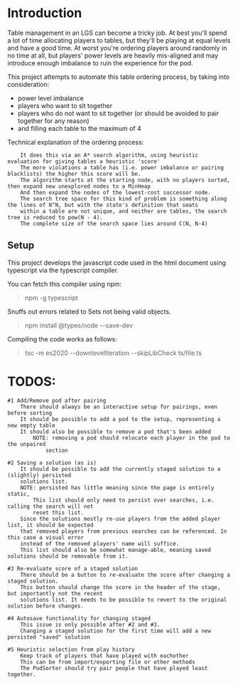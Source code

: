 # Introduction
Table management in an LGS can become a tricky job.
At best you'll spend a lot of time allocating players to tables,
but they'll be playing at equal levels and have a good time.
At worst you're ordering players around randomly in no time at all,
but players' power levels are heavily mis-aligned and may introduce
enough imbalance to ruin the experience for the pod.

This project attempts to automate this table ordering process, by taking into consideration:
* power level imbalance
* players who want to sit together
* players who do not want to sit together (or should be avoided to
    pair together for any reason)
* and filling each table to the maximum of 4

Technical explanation of the ordering process:
```
    It does this via an A* search algorithm, using heuristic evaluation for giving tables a heuristic 'score'
    The more violations a table has (i.e. power imbalance or pairing blacklists) the higher this score will be.
    The algorithm starts at the starting node, with no players sorted, then expand new unexplored nodes to a MinHeap
    And then expand the nodes of the lowest-cost successor node.
    The search tree space for this kind of problem is something along the lines of N^N, but with the state's definition that seats
    within a table are not unique, and neither are tables, the search tree is reduced to pow(N - 4).
    The complete size of the search space lies around C(N, N-4)
```


## Setup
This project develops the javascript code used in the html document using typescript via the typescript compiler.

You can fetch this compiler using npm:
> npm -g typescript

Snuffs out errors related to Sets not being valid objects.
> npm install @types/node --save-dev

Compiling the code works as follows:
> tsc -m es2020 --downlevelIteration --skipLibCheck ts/file.ts

# TODOS:

    #1 Add/Remove pod after pairing
        There should always be an interactive setup for pairings, even before sorting
        It should be possible to add a pod to the setup, representing a new empty table
        It should also be possible to remove a pod that's been added
            NOTE: removing a pod should relocate each player in the pod to the unpaired
                section

    #2 Saving a solution (as is)
        It should be possible to add the currently staged solution to a (slightly) persisted
        solutions list.
        NOTE: persisted has little meaning since the page is entirely static,
            This list should only need to persist over searches, i.e. calling the search will not
            reset this list.
        Since the solutions mostly re-use players from the added player list, it should be expected
        that removed players from previous searches can be referenced. In this case a visual error
        instead of the removed players' name will suffice.
        This list should also be somewhat manage-able, meaning saved solutions should be removable from it.

    #3 Re-evaluate score of a staged solution
        There should be a button to re-evaluate the score after changing a staged solution.
        This button should change the score in the header of the stage, but importantly not the recent
        solutions list. It needs to be possible to revert to the original solution before changes.

    #4 Autosave functionality for changing staged
        This issue is only possible after #2 and #3.
        Changing a staged solution for the first time will add a new persisted "saved" solution

    #5 Heuristic selection from play history
        Keep track of players that have played with eachother
        This can be from import/exporting file or other methods
        The PodSorter should try pair people that have played least together.
